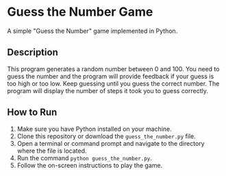 # Guess the Number Game

A simple "Guess the Number" game implemented in Python.

## Description

This program generates a random number between 0 and 100. You need to guess the number and the program will provide feedback if your guess is too high or too low. Keep guessing until you guess the correct number. The program will display the number of steps it took you to guess correctly.

## How to Run

1. Make sure you have Python installed on your machine.
2. Clone this repository or download the `guess_the_number.py` file.
3. Open a terminal or command prompt and navigate to the directory where the file is located.
4. Run the command `python guess_the_number.py`.
5. Follow the on-screen instructions to play the game.

